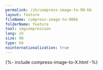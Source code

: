 ```yaml
---
permalink: /zh/compress-image-to-90-kb
layout: feature
fileName: compress-image-to-90kb
folderName: feature
tool: imgcompression
lang: zh
size: 90
type: kb
nointernationalization: true
---
```

{%- include compress-image-to-X.html -%}       
